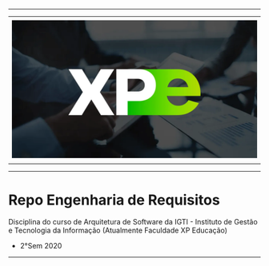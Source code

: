 -----

<div align="center">
    <table>
        <tr>
         <td align="center"></td>
        </tr> 
        <tr>
            <td>
                <img alt="xpe" src="https://github.com/joaopauloaramuni/joaopauloaramuni/blob/main/img/xpe-logo-2.png?raw=true"/>
            </td>
        </tr>
        <tr>
            <td align="center"></td>
        </tr> 
    </table>
</div>

-----

# Repo Engenharia de Requisitos

Disciplina do curso de Arquitetura de Software da IGTI - Instituto de Gestão e Tecnologia da Informação (Atualmente Faculdade XP Educação)

- 2°Sem 2020

-----
